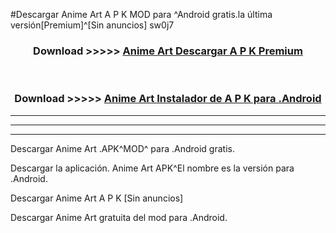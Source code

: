 #Descargar Anime Art  A P K MOD para ^Android gratis.la última versión[Premium]^[Sin anuncios] sw0j7



<div align="center">
<h3>Download >>>>> <a href="https://es-web.web.app/?es= Anime Art ">Anime Art  Descargar A P K Premium</a></h3><br>

<h3>Download >>>>> <a href="https://es-web.web.app/?es= Anime Art ">Anime Art  Instalador de A P K para .Android</a></h3>
</div>


----------------------------------------------------------

----------------------------------------------------------

----------------------------------------------------------

Descargar Anime Art  .APK^MOD^ para .Android gratis.

Descargar la aplicación. Anime Art  APK^El nombre es la versión para .Android.

Descargar Anime Art  A P K [Sin anuncios]

Descargar Anime Art  gratuita del mod para .Android.